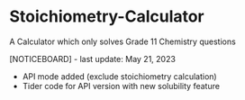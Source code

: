 # Stoichiometry-Calculator

A Calculator which only solves Grade 11 Chemistry questions

[NOTICEBOARD] - last update: May 21, 2023
  - API mode added (exclude stoichiometry calculation)
  - Tider code for API version with new solubility feature
